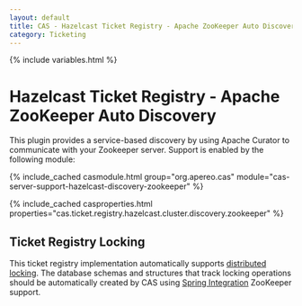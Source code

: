 ```yaml
---
layout: default
title: CAS - Hazelcast Ticket Registry - Apache ZooKeeper Auto Discovery
category: Ticketing
---
```


{% include variables.html %}

# Hazelcast Ticket Registry - Apache ZooKeeper Auto Discovery

This plugin provides a service-based discovery by using Apache Curator to
communicate with your Zookeeper server. Support is enabled by the following module:

{% include_cached casmodule.html group="org.apereo.cas" module="cas-server-support-hazelcast-discovery-zookeeper" %}

{% include_cached casproperties.html properties="cas.ticket.registry.hazelcast.cluster.discovery.zookeeper" %}

## Ticket Registry Locking

This ticket registry implementation automatically supports [distributed locking](../ticketing/Ticket-Registry-Locking.html).
The database schemas and structures that track locking operations should be automatically created by CAS using
[Spring Integration](https://spring.io/projects/spring-integration) ZooKeeper support.
